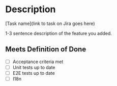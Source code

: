 # Description

[Task name](link to task on Jira goes here)

1-3 sentence description of the feature you added.

## Meets Definition of Done
- [ ] Acceptance criteria met
- [ ] Unit tests up to date
- [ ] E2E tests up to date
- [ ] I18n
